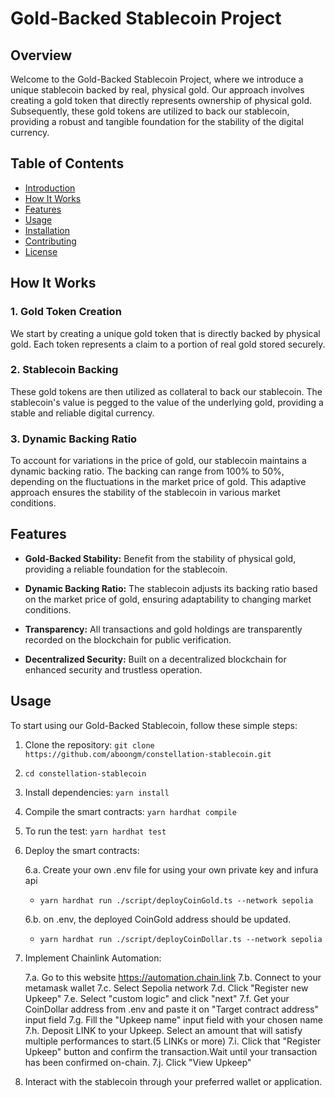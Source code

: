 # Gold-Backed Stablecoin Project

## Overview

Welcome to the Gold-Backed Stablecoin Project, where we introduce a unique stablecoin backed by real, physical gold. Our approach involves creating a gold token that directly represents ownership of physical gold. Subsequently, these gold tokens are utilized to back our stablecoin, providing a robust and tangible foundation for the stability of the digital currency.

## Table of Contents

- [Introduction](#gold-backed-stablecoin-project)
- [How It Works](#how-it-works)
- [Features](#features)
- [Usage](#usage)
- [Installation](#installation)
- [Contributing](#contributing)
- [License](#license)

## How It Works

### 1. Gold Token Creation

We start by creating a unique gold token that is directly backed by physical gold. Each token represents a claim to a portion of real gold stored securely.

### 2. Stablecoin Backing

These gold tokens are then utilized as collateral to back our stablecoin. The stablecoin's value is pegged to the value of the underlying gold, providing a stable and reliable digital currency.

### 3. Dynamic Backing Ratio

To account for variations in the price of gold, our stablecoin maintains a dynamic backing ratio. The backing can range from 100% to 50%, depending on the fluctuations in the market price of gold. This adaptive approach ensures the stability of the stablecoin in various market conditions.

## Features

- **Gold-Backed Stability:** Benefit from the stability of physical gold, providing a reliable foundation for the stablecoin.
  
- **Dynamic Backing Ratio:** The stablecoin adjusts its backing ratio based on the market price of gold, ensuring adaptability to changing market conditions.

- **Transparency:** All transactions and gold holdings are transparently recorded on the blockchain for public verification.

- **Decentralized Security:** Built on a decentralized blockchain for enhanced security and trustless operation.

## Usage

To start using our Gold-Backed Stablecoin, follow these simple steps:

1. Clone the repository: `git clone https://github.com/aboongm/constellation-stablecoin.git`
2. `cd constellation-stablecoin`
3. Install dependencies: `yarn install`
4. Compile the smart contracts: `yarn hardhat compile`
5. To run the test: `yarn hardhat test`
6. Deploy the smart contracts: 

    6.a. Create your own .env file for using your own private key and infura api
    - `yarn hardhat run ./script/deployCoinGold.ts --network sepolia`
    
    6.b. on .env, the deployed CoinGold address should be updated.
    - `yarn hardhat run ./script/deployCoinDollar.ts --network sepolia`

7. Implement Chainlink Automation:

    7.a. Go to this website https://automation.chain.link 
    7.b. Connect to your metamask wallet
    7.c. Select Sepolia network
    7.d. Click "Register new Upkeep"
    7.e. Select "custom logic" and click "next"
    7.f. Get your CoinDollar address from .env and paste it on "Target contract address" input field
    7.g. Fill the "Upkeep name" input field with your chosen name
    7.h. Deposit LINK to your Upkeep. Select an amount that will satisfy multiple performances to start.(5 LINKs or more)
    7.i. Click that "Register Upkeep" button and confirm the transaction.Wait until your transaction has been confirmed on-chain.
    7.j. Click "View Upkeep"

8. Interact with the stablecoin through your preferred wallet or application.
